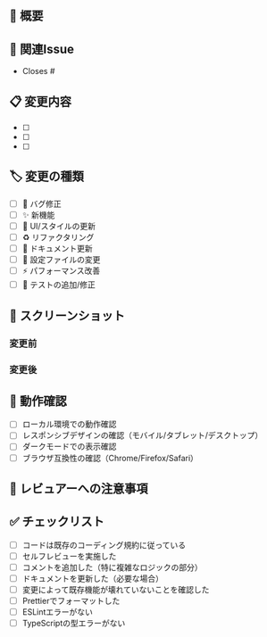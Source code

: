 ## 📝 概要

<!-- このPRで何を変更したかを簡潔に説明してください -->

## 🎯 関連Issue

<!-- 関連するIssueがある場合は記載してください -->

- Closes #

## 📋 変更内容

<!-- 主な変更点をリスト形式で記載してください -->

- [ ]
- [ ]
- [ ]

## 🏷️ 変更の種類

<!-- 該当するものにチェックを入れてください -->

- [ ] 🐛 バグ修正
- [ ] ✨ 新機能
- [ ] 💄 UI/スタイルの更新
- [ ] ♻️ リファクタリング
- [ ] 📝 ドキュメント更新
- [ ] 🔧 設定ファイルの変更
- [ ] ⚡ パフォーマンス改善
- [ ] 🧪 テストの追加/修正

## 📸 スクリーンショット

<!-- UI関連の変更がある場合は、変更前後のスクリーンショットを添付してください -->

### 変更前

<!-- スクリーンショットまたは「N/A」と記載 -->

### 変更後

<!-- スクリーンショットまたは「N/A」と記載 -->

## 🧪 動作確認

<!-- どのように動作確認を行ったか記載してください -->

- [ ] ローカル環境での動作確認
- [ ] レスポンシブデザインの確認（モバイル/タブレット/デスクトップ）
- [ ] ダークモードでの表示確認
- [ ] ブラウザ互換性の確認（Chrome/Firefox/Safari）

## 📌 レビュアーへの注意事項

<!-- レビュー時に特に見てほしい点や懸念事項があれば記載してください -->

## ✅ チェックリスト

<!-- PRを作成する前に確認してください -->

- [ ] コードは既存のコーディング規約に従っている
- [ ] セルフレビューを実施した
- [ ] コメントを追加した（特に複雑なロジックの部分）
- [ ] ドキュメントを更新した（必要な場合）
- [ ] 変更によって既存機能が壊れていないことを確認した
- [ ] Prettierでフォーマットした
- [ ] ESLintエラーがない
- [ ] TypeScriptの型エラーがない
